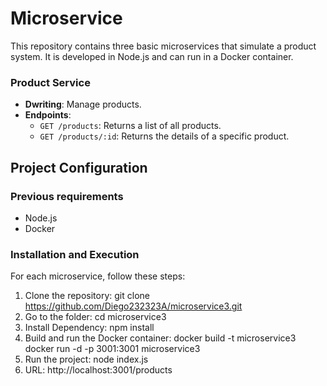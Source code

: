 # Microservice

This repository contains three basic microservices that simulate a product system. It is developed in Node.js and can run in a Docker container.

### Product Service

- **Dwriting**: Manage products.
- **Endpoints**:
  - `GET /products`: Returns a list of all products.
  - `GET /products/:id`: Returns the details of a specific product.

## Project Configuration

### Previous requirements

- Node.js
- Docker

### Installation and Execution

For each microservice, follow these steps:

1. Clone the repository:
      git clone https://github.com/Diego232323A/microservice3.git
2. Go to the folder:
      cd microservice3
3. Install Dependency:
      npm install
4. Build and run the Docker container:
      docker build -t microservice3
      docker run -d -p 3001:3001 microservice3
5. Run the project:
      node index.js
6. URL:
      http://localhost:3001/products